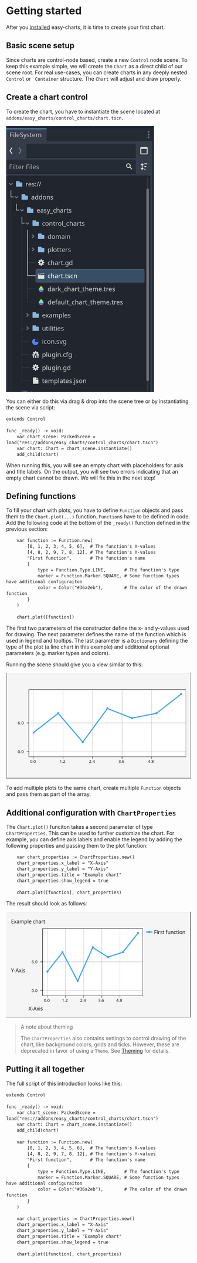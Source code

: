 # Getting started

After you [installed](installation.md) easy-charts, it is time to create your first chart.

## Basic scene setup

Since charts are control-node based, create a new `Control` node scene. To keep this example simple, we will create the `Chart` as a direct child of our scene root. For real use-cases, you can create charts in any deeply nested `Control` or ` Container` structure. The `Chart` will adjust and draw properly.


## Create a chart control

To create the chart, you have to instantiate the scene located at `addons/easy_charts/control_charts/chart.tscn`.

![Screenshot of the file system dock showing the location of the chart scene](assets/chart-scene-in-file-system.png)

You can either do this via drag & drop into the scene tree or by instantiating the scene via script:

```gdscript
extends Control

func _ready() -> void:
	var chart_scene: PackedScene = load("res://addons/easy_charts/control_charts/chart.tscn")
	var chart: Chart = chart_scene.instantiate()
	add_child(chart)
```

When running this, you will see an empty chart with placeholders for axis and title labels. On the output, you will see two errors indicating that an empty chart cannot be drawn. We will fix this in the next step!


## Defining functions

To fill your chart with plots, you have to define `Function` objects and pass them to the `Chart.plot(...)` function. `Function`s have to be defined in code. Add the following code at the bottom of the `_ready()` function defined in the previous section:

```gdscript
	var function := Function.new(
		[0, 1, 2, 3, 4, 5, 6],  # The function's X-values
		[4, 8, 2, 9, 7, 8, 12], # The function's Y-values
		"First function",       # The function's name
		{
			type = Function.Type.LINE,       # The function's type
			marker = Function.Marker.SQUARE, # Some function types have additional configuraiton
			color = Color("#36a2eb"),        # The color of the drawn function
		}
	)

	chart.plot([function])
```

The first two parameters of the constructor define the x- and y-values used for drawing. The next parameter defines the name of the function which is used in legend and tooltips. The last parameter is a `Dictionary` defining the type of the plot (a line chart in this example) and additional optional parameters (e.g. marker types and colors).

Running the scene should give you a view similar to this:

![Screenshot showing an example plot](assets/tutorial-chart.png)

To add multiple plots to the same chart, create multiple `Function` objects and pass them as part of the array.


## Additional configuration with `ChartProperties`

The `Chart.plot()` funciton takes a second parameter of type `ChartProperties`. This can be used to further customize the chart. For example, you can define axis labels and enable the legend by adding the following properties and passing them to the plot function:

```gdscript
	var chart_properties := ChartProperties.new()
	chart_properties.x_label = "X-Axis"
	chart_properties.y_label = "Y-Axis"
	chart_properties.title = "Example chart"
	chart_properties.show_legend = true

	chart.plot([function], chart_properties)
```

The result should look as follows:

![Screenshot showing the example plot with labels and legend](assets/tutorial-chart-with-props.png)

> A note about theming
>
> The `ChartProperties` also contains settings to control drawing of the chart, like background colors, grids and ticks. However, these are deprecated in favor of using a `Theme`. See [Theming](theming.md) for details.


## Putting it all together

The full script of this introduction looks like this:

```gdscript
extends Control

func _ready() -> void:
	var chart_scene: PackedScene = load("res://addons/easy_charts/control_charts/chart.tscn")
	var chart: Chart = chart_scene.instantiate()
	add_child(chart)

	var function := Function.new(
		[0, 1, 2, 3, 4, 5, 6],  # The function's X-values
		[4, 8, 2, 9, 7, 8, 12], # The function's Y-values
		"First function",       # The function's name
		{
			type = Function.Type.LINE,       # The function's type
			marker = Function.Marker.SQUARE, # Some function types have additional configuraiton
			color = Color("#36a2eb"),        # The color of the drawn function
		}
	)

	var chart_properties := ChartProperties.new()
	chart_properties.x_label = "X-Axis"
	chart_properties.y_label = "Y-Axis"
	chart_properties.title = "Example chart"
	chart_properties.show_legend = true

	chart.plot([function], chart_properties)
```